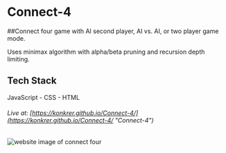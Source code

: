 # Connect-4

##Connect four game with AI second player, AI vs. AI, or two player game mode.

Uses minimax algorithm with alpha/beta pruning and recursion depth limiting.

## Tech Stack

JavaScript - CSS - HTML

###### Live at: [https://konkrer.github.io/Connect-4/](https://konkrer.github.io/Connect-4/ "Connect-4")

![website image of connect four](https://repository-images.githubusercontent.com/249830407/f6a91100-a206-11ea-8b6c-ff5374b4cf9c)
